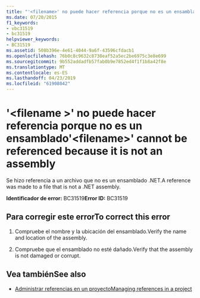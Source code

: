 ```yaml
---
title: "'<filename>' no puede hacer referencia porque no es un ensamblado"
ms.date: 07/20/2015
f1_keywords:
- vbc31519
- bc31519
helpviewer_keywords:
- BC31519
ms.assetid: 508b396e-4e61-4044-9a6f-43596cfdacb1
ms.openlocfilehash: 76b0c8c9632c8738eaf52a5ec2be6975c3e8e699
ms.sourcegitcommit: 9b552addadfb57fab0b9e7852ed4f1f1b8a42f8e
ms.translationtype: MT
ms.contentlocale: es-ES
ms.lasthandoff: 04/23/2019
ms.locfileid: "61908042"
---
```

# <a name="filename-cannot-be-referenced-because-it-is-not-an-assembly"></a><span data-ttu-id="9bf3f-102">'\<filename >' no puede hacer referencia porque no es un ensamblado</span><span class="sxs-lookup"><span data-stu-id="9bf3f-102">'\<filename>' cannot be referenced because it is not an assembly</span></span>
<span data-ttu-id="9bf3f-103">Se hizo referencia a un archivo que no es un ensamblado .NET.</span><span class="sxs-lookup"><span data-stu-id="9bf3f-103">A reference was made to a file that is not a .NET assembly.</span></span>  
  
 <span data-ttu-id="9bf3f-104">**Identificador de error:** BC31519</span><span class="sxs-lookup"><span data-stu-id="9bf3f-104">**Error ID:** BC31519</span></span>  
  
## <a name="to-correct-this-error"></a><span data-ttu-id="9bf3f-105">Para corregir este error</span><span class="sxs-lookup"><span data-stu-id="9bf3f-105">To correct this error</span></span>  
  
1. <span data-ttu-id="9bf3f-106">Compruebe el nombre y la ubicación del ensamblado.</span><span class="sxs-lookup"><span data-stu-id="9bf3f-106">Verify the name and location of the assembly.</span></span>  
  
2. <span data-ttu-id="9bf3f-107">Compruebe que el ensamblado no esté dañado.</span><span class="sxs-lookup"><span data-stu-id="9bf3f-107">Verify that the assembly is not damaged or corrupt.</span></span>  
  
## <a name="see-also"></a><span data-ttu-id="9bf3f-108">Vea también</span><span class="sxs-lookup"><span data-stu-id="9bf3f-108">See also</span></span>

- [<span data-ttu-id="9bf3f-109">Administrar referencias en un proyecto</span><span class="sxs-lookup"><span data-stu-id="9bf3f-109">Managing references in a project</span></span>](/visualstudio/ide/managing-references-in-a-project)
